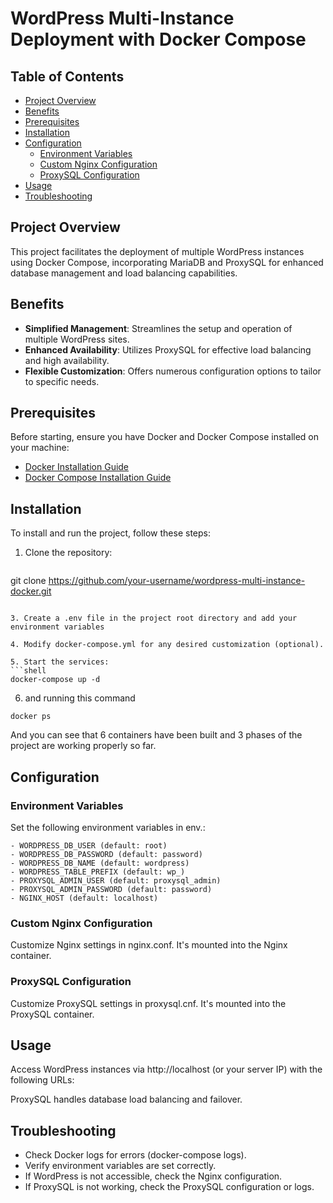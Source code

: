 # WordPress Multi-Instance Deployment with Docker Compose

## Table of Contents
- [Project Overview](#project-overview)
- [Benefits](#benefits)
- [Prerequisites](#prerequisites)
- [Installation](#installation)
- [Configuration](#configuration)
  - [Environment Variables](#environment-variables)
  - [Custom Nginx Configuration](#custom-nginx-configuration)
  - [ProxySQL Configuration](#proxysql-configuration)
- [Usage](#usage)
- [Troubleshooting](#troubleshooting)

## Project Overview

This project facilitates the deployment of multiple WordPress instances using Docker Compose, incorporating MariaDB and ProxySQL for enhanced database management and load balancing capabilities.

## Benefits

- **Simplified Management**: Streamlines the setup and operation of multiple WordPress sites.
- **Enhanced Availability**: Utilizes ProxySQL for effective load balancing and high availability.
- **Flexible Customization**: Offers numerous configuration options to tailor to specific needs.

## Prerequisites

Before starting, ensure you have Docker and Docker Compose installed on your machine:
- [Docker Installation Guide](https://docs.docker.com/get-docker/)
- [Docker Compose Installation Guide](https://docs.docker.com/compose/install/)

## Installation

To install and run the project, follow these steps:

1. Clone the repository:
   ```shell
git clone https://github.com/your-username/wordpress-multi-instance-docker.git
```

3. Create a .env file in the project root directory and add your environment variables 

4. Modify docker-compose.yml for any desired customization (optional).

5. Start the services:
```shell
docker-compose up -d
```
6. and  running this command
```shell
docker ps
```
And you can see that 6 containers have been built and 3 phases of the project are working properly so far.
## Configuration

### Environment Variables

Set the following environment variables in env.:
```shell
- WORDPRESS_DB_USER (default: root)
- WORDPRESS_DB_PASSWORD (default: password)
- WORDPRESS_DB_NAME (default: wordpress)
- WORDPRESS_TABLE_PREFIX (default: wp_)
- PROXYSQL_ADMIN_USER (default: proxysql_admin)
- PROXYSQL_ADMIN_PASSWORD (default: password)
- NGINX_HOST (default: localhost)
```
### Custom Nginx Configuration

Customize Nginx settings in nginx.conf. It's mounted into the Nginx container.

### ProxySQL Configuration

Customize ProxySQL settings in proxysql.cnf. It's mounted into the ProxySQL container.

## Usage

Access WordPress instances via http://localhost (or your server IP) with the following URLs:

ProxySQL handles database load balancing and failover.

## Troubleshooting

- Check Docker logs for errors (docker-compose logs).
- Verify environment variables are set correctly.
- If WordPress is not accessible, check the Nginx configuration.
- If ProxySQL is not working, check the ProxySQL configuration or logs.

